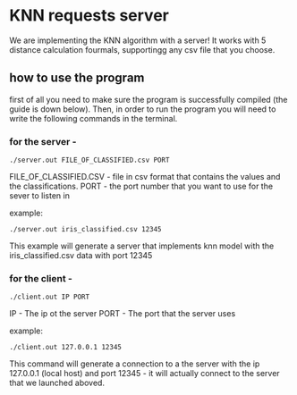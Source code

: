 # KNN requests server

We are implementing the KNN algorithm with a server!
It works with 5 distance calculation fourmals,
supportingg any csv file that you choose.


## how to use the program
first of all you need to make sure the program is successfully compiled (the guide is down below). 
Then, in order to run the program you will need to write the following commands in the terminal.

### for the server -
```
./server.out FILE_OF_CLASSIFIED.csv PORT

```
FILE_OF_CLASSIFIED.CSV - file in csv format that contains the values and the classifications.
PORT - the port number that you want to use for the sever to listen in

example:

```
./server.out iris_classified.csv 12345
```
This example will generate a server that implements knn model with the iris_classified.csv data 
with port 12345

### for the client -
```
./client.out IP PORT

```

IP - The ip ot the server
PORT - The port that the server uses

example:

```
./client.out 127.0.0.1 12345
```

This command will generate a connection to a the server with the ip 127.0.0.1 (local host) and port 12345 -
it will actually connect to the server that we launched aboved.

